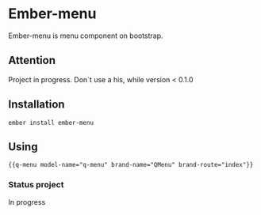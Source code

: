 # Ember-menu

Ember-menu is menu component on bootstrap. 

## Attention
Project in progress. Don`t use a his, while version < 0.1.0 

## Installation

```
ember install ember-menu
```

## Using
```
{{q-menu model-name="q-menu" brand-name="QMenu" brand-route="index"}}
```

### Status project
In progress

